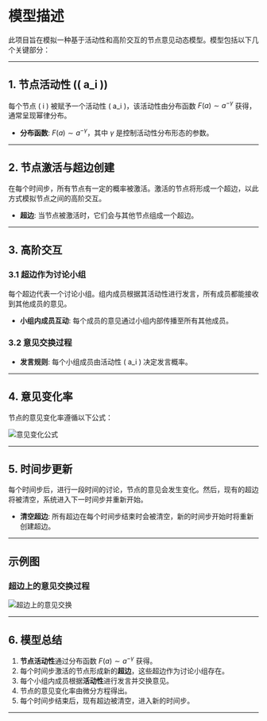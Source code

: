 # 模型描述

此项目旨在模拟一种基于活动性和高阶交互的节点意见动态模型。模型包括以下几个关键部分：

---

## 1. 节点活动性 (\( a_i \))

每个节点 \( i \) 被赋予一个活动性 \( a_i \)，该活动性由分布函数 $F(a) \sim a^{-\gamma}$ 获得，通常呈现幂律分布。

- **分布函数**: $F(a) \sim a^{-\gamma}$，其中 $\gamma$ 是控制活动性分布形态的参数。

---

## 2. 节点激活与超边创建

在每个时间步，所有节点有一定的概率被激活。激活的节点将形成一个超边，以此方式模拟节点之间的高阶交互。

- **超边**: 当节点被激活时，它们会与其他节点组成一个超边。

---

## 3. 高阶交互

### 3.1 超边作为讨论小组

每个超边代表一个讨论小组。组内成员根据其活动性进行发言，所有成员都能接收到其他成员的意见。

- **小组内成员互动**: 每个成员的意见通过小组内部传播至所有其他成员。

### 3.2 意见交换过程

- **发言规则**: 每个小组成员由活动性 \( a_i \) 决定发言概率。
---

## 4. 意见变化率

节点的意见变化率遵循以下公式：
  
![意见变化公式](https://github.com/user-attachments/assets/de7c4f85-94e7-4ca6-8d56-4e4c70e2e4bb)

---

## 5. 时间步更新

每个时间步后，进行一段时间的讨论，节点的意见会发生变化。然后，现有的超边将被清空，系统进入下一时间步并重新开始。

- **清空超边**: 所有超边在每个时间步结束时会被清空，新的时间步开始时将重新创建超边。

---

## 示例图

### 超边上的意见交换过程

![超边上的意见交换](https://github.com/user-attachments/assets/26b24f55-0038-4867-9d31-b94e3a611052)

---

## 6. 模型总结

1. **节点活动性**通过分布函数 $F(a) \sim a^{-\gamma}$ 获得。
2. 每个时间步激活的节点形成新的**超边**，这些超边作为讨论小组存在。
3. 每个小组内成员根据**活动性**进行发言并交换意见。
4. 节点的意见变化率由微分方程得出。
5. 每个时间步结束后，现有超边被清空，进入新的时间步。

---
